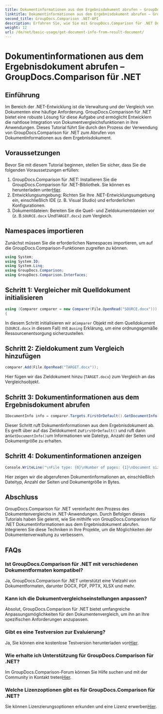 ```yaml
---
title: Dokumentinformationen aus dem Ergebnisdokument abrufen – GroupDocs.Comparison für .NET
linktitle: Dokumentinformationen aus dem Ergebnisdokument abrufen – GroupDocs.Comparison für .NET
second_title: GroupDocs.Comparison .NET-API
description: Erfahren Sie, wie Sie mit GroupDocs.Comparison für .NET Dokumentinformationen aus einem Ergebnisdokument abrufen. Einfache Schritte für .NET-Entwickler erklärt.
weight: 12
url: /de/net/basic-usage/get-document-info-from-result-document/
---
```


# Dokumentinformationen aus dem Ergebnisdokument abrufen – GroupDocs.Comparison für .NET

## Einführung
Im Bereich der .NET-Entwicklung ist die Verwaltung und der Vergleich von Dokumenten eine häufige Anforderung. GroupDocs.Comparison für .NET bietet eine robuste Lösung für diese Aufgabe und ermöglicht Entwicklern die nahtlose Integration von Dokumentvergleichsfunktionen in ihre Anwendungen. Dieses Tutorial führt Sie durch den Prozess der Verwendung von GroupDocs.Comparison für .NET zum Abrufen von Dokumentinformationen aus dem Ergebnisdokument. 
## Voraussetzungen
Bevor Sie mit diesem Tutorial beginnen, stellen Sie sicher, dass Sie die folgenden Voraussetzungen erfüllen:
1. GroupDocs.Comparison für .NET: Installieren Sie die GroupDocs.Comparison für .NET-Bibliothek. Sie können es herunterladen unter[Hier](https://releases.groupdocs.com/comparison/net/).
2. Entwicklungsumgebung: Richten Sie Ihre .NET-Entwicklungsumgebung ein, einschließlich IDE (z. B. Visual Studio) und erforderlichen Konfigurationen.
3.  Dokumentdateien: Bereiten Sie die Quell- und Zieldokumentdateien vor (z. B.`SOURCE.docx` Und`TARGET.docx`) zum Vergleich.

## Namespaces importieren
Zunächst müssen Sie die erforderlichen Namespaces importieren, um auf die GroupDocs.Comparison-Funktionen zugreifen zu können.

```csharp
using System;
using System.IO;
using System.Linq;
using GroupDocs.Comparison;
using GroupDocs.Comparison.Interfaces;
```

## Schritt 1: Vergleicher mit Quelldokument initialisieren
```csharp
using (Comparer comparer = new Comparer(File.OpenRead("SOURCE.docx")))
{
```
 In diesem Schritt initialisieren wir a`Comparer` Objekt mit dem Quelldokument (`SOURCE.docx` in diesem Fall) mit a`using` Erklärung, um eine ordnungsgemäße Ressourcenentsorgung sicherzustellen.
## Schritt 2: Zieldokument zum Vergleich hinzufügen
```csharp
comparer.Add(File.OpenRead("TARGET.docx"));
```
Hier fügen wir das Zieldokument hinzu (`TARGET.docx`) zum Vergleich an das Vergleichsobjekt.
## Schritt 3: Dokumentinformationen aus dem Ergebnisdokument abrufen
```csharp
IDocumentInfo info = comparer.Targets.FirstOrDefault().GetDocumentInfo();
```
 Dieser Schritt ruft Dokumentinformationen aus dem Ergebnisdokument ab. Es greift über auf das Zieldokument zu`FirstOrDefault()` und ruft dann an`GetDocumentInfo()`um Informationen wie Dateityp, Anzahl der Seiten und Dokumentgröße zu erhalten.
## Schritt 4: Dokumentinformationen anzeigen
```csharp
Console.WriteLine("\nFile type: {0}\nNumber of pages: {1}\nDocument size: {2} bytes", info.FileType, info.PageCount, info.Size);
```
Hier zeigen wir die abgerufenen Dokumentinformationen an, einschließlich Dateityp, Anzahl der Seiten und Dokumentgröße in Bytes.

## Abschluss
GroupDocs.Comparison für .NET vereinfacht den Prozess des Dokumentenvergleichs in .NET-Anwendungen. Durch Befolgen dieses Tutorials haben Sie gelernt, wie Sie mithilfe von GroupDocs.Comparison für .NET Dokumentinformationen aus dem Ergebnisdokument abrufen. Integrieren Sie diese Techniken in Ihre Projekte, um die Möglichkeiten der Dokumentenverwaltung zu verbessern.
## FAQs
### Ist GroupDocs.Comparison für .NET mit verschiedenen Dokumentformaten kompatibel?
Ja, GroupDocs.Comparison für .NET unterstützt eine Vielzahl von Dokumentformaten, darunter DOCX, PDF, PPTX, XLSX und mehr.
### Kann ich die Dokumentvergleichseinstellungen anpassen?
Absolut, GroupDocs.Comparison für .NET bietet umfangreiche Anpassungsmöglichkeiten für den Dokumentenvergleich, um ihn an Ihre spezifischen Anforderungen anzupassen.
### Gibt es eine Testversion zur Evaluierung?
 Ja, Sie können eine kostenlose Testversion herunterladen von[Hier](https://releases.groupdocs.com/).
### Wie erhalte ich Unterstützung für GroupDocs.Comparison für .NET?
 Im GroupDocs.Comparison-Forum können Sie Hilfe suchen und mit der Community in Kontakt treten[Hier](https://forum.groupdocs.com/c/comparison/12).
### Welche Lizenzoptionen gibt es für GroupDocs.Comparison für .NET?
 Sie können Lizenzierungsoptionen erkunden und eine Lizenz erwerben[Hier](https://purchase.groupdocs.com/buy).